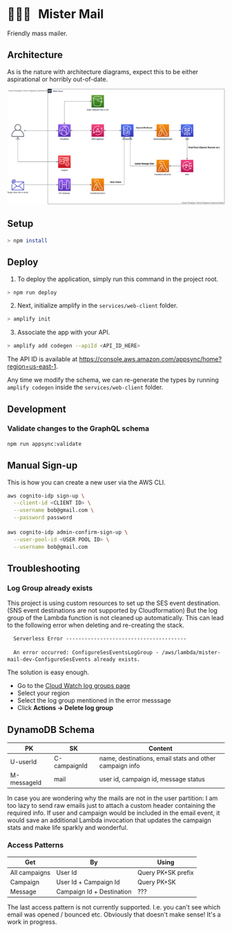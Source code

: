 # <span style="margin-right:10px">👨🏻‍✈️</span> Mister Mail

Friendly mass mailer.

## Architecture

As is the nature with architecture diagrams, expect this to be either aspirational or horribly out-of-date.

<a href="https://drive.google.com/file/d/12FSTrMZs5HWeGkN_7h481OHAxGHd0cRv/view?usp=sharing">
<img src="doc/mister-mail-aws.vpd.png" width="640"></img>
</a>

## Setup

```bash
> npm install
```

## Deploy

1. To deploy the application, simply run this command in the project root.

```bash
> npm run deploy
```

2. Next, initialize amplify in the `services/web-client` folder.

```bash
> amplify init
```

3. Associate the app with your API.

```bash
> amplify add codegen --apiId <API_ID_HERE>
```

The API ID is available at https://console.aws.amazon.com/appsync/home?region=us-east-1.

Any time we modify the schema, we can re-generate the types by running `amplify codegen` inside the `services/web-client` folder.

## Development

### Validate changes to the GraphQL schema

```bash
npm run appsync:validate
```

## Manual Sign-up

This is how you can create a new user via the AWS CLI.

```bash
aws cognito-idp sign-up \
  --client-id <CLIENT ID> \
  --username bob@gmail.com \
  --password password

aws cognito-idp admin-confirm-sign-up \
  --user-pool-id <USER POOL ID> \
  --username bob@gmail.com
```

## Troubleshooting

### Log Group already exists

This project is using custom resources to set up the SES event destination. (SNS event destinations are not supported by Cloudformation)
But the log group of the Lambda function is not cleaned up automatically. This can lead to the following error when deleting and re-creating the stack.

```
  Serverless Error ---------------------------------------

  An error occurred: ConfigureSesEventsLogGroup - /aws/lambda/mister-mail-dev-ConfigureSesEvents already exists.
```

The solution is easy enough.

- Go to the [Cloud Watch log groups page](https://console.aws.amazon.com/cloudwatch/home#logs:)
- Select your region
- Select the log group mentioned in the error messsage
- Click **Actions -> Delete log group**

## DynamoDB Schema

| PK          | SK           | Content                                                 |
| ----------- | ------------ | ------------------------------------------------------- |
| U-userId    | C-campaignId | name, destinations, email stats and other campaign info |
| M-messageId | mail         | user id, campaign id, message status                    |

In case you are wondering why the mails are not in the user partition: I am too lazy to send raw emails just to attach a custom header containing the required info.
If user and campaign would be included in the email event, it would save an additional Lambda invocation that updates the campaign stats and make life sparkly and wonderful.

### Access Patterns

| Get           | By                        | Using              |
| ------------- | ------------------------- | ------------------ |
| All campaigns | User Id                   | Query PK+SK prefix |
| Campaign      | User Id + Campaign Id     | Query PK+SK        |
| Message       | Campaign Id + Destination | ???                |

The last access pattern is not currently supported. I.e. you can't see which email was opened / bounced etc. Obviously that doesn't make sense! It's a work in progress.
